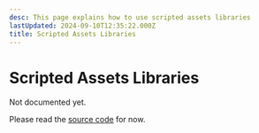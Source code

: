 ```yaml
---
desc: This page explains how to use scripted assets libraries
lastUpdated: 2024-09-10T12:35:22.000Z
title: Scripted Assets Libraries
---
```

# Scripted Assets Libraries

Not documented yet.

Please read the [source code](https://github.com/CodenameCrew/CodenameEngine/blob/main/source/funkin/backend/assets/ScriptedAssetLibrary.hx) for now.